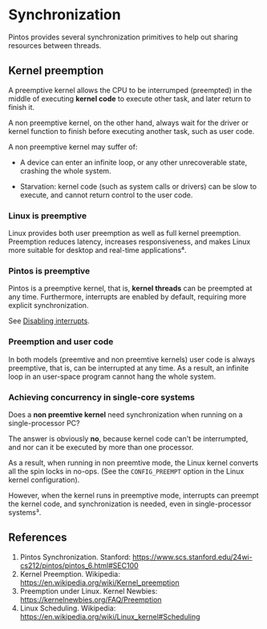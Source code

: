 # Synchronization

Pintos provides several synchronization primitives to help out sharing resources between threads.

## Kernel preemption

A preemptive kernel allows the CPU to be interrumped (preempted) in the middle of executing
**kernel code** to execute other task, and later return to finish it.

A non preemptive kernel, on the other hand, always wait for the driver or kernel function to
finish before executing another task, such as user code.

A non preemptive kernel may suffer of:

- A device can enter an infinite loop, or any other unrecoverable state, crashing the whole system.

- Starvation: kernel code (such as system calls or drivers) can be slow to execute, and cannot
  return control to the user code.

### Linux is preemptive

Linux provides both user preemption as well as full kernel preemption. Preemption reduces latency,
increases responsiveness, and makes Linux more suitable for desktop and real-time applications⁴.

### Pintos is preemptive

Pintos is a preemptive kernel, that is, **kernel threads** can be preempted at any time.
Furthermore, interrupts are enabled by default, requiring more explicit synchronization.

See [Disabling interrupts](./interrupts.md#disabling-interrupts).

### Preemption and user code

In both models (preemtive and non preemtive kernels) user code is always preemptive, that is,
can be interrupted at any time. As a result, an infinite loop in an user-space program cannot
hang the whole system.

### Achieving concurrency in single-core systems

Does a **non preemtive kernel** need synchronization when running on a single-processor PC?

The answer is obviously **no**, because kernel code can't be interrumpted, and nor can it be
executed by more than one processor.

As a result, when running in non preemtive mode, the Linux kernel converts all the spin locks
in no-ops. (See the `CONFIG_PREEMPT` option in the Linux kernel configuration).

However, when the kernel runs in preemptive mode, interrupts can preempt the kernel code, and
synchronization is needed, even in single-processor systems³.

## References

1. Pintos Synchronization. Stanford: <https://www.scs.stanford.edu/24wi-cs212/pintos/pintos_6.html#SEC100>
2. Kernel Preemption. Wikipedia: <https://en.wikipedia.org/wiki/Kernel_preemption>
3. Preemption under Linux. Kernel Newbies: <https://kernelnewbies.org/FAQ/Preemption>
4. Linux Scheduling. Wikipedia: <https://en.wikipedia.org/wiki/Linux_kernel#Scheduling>
